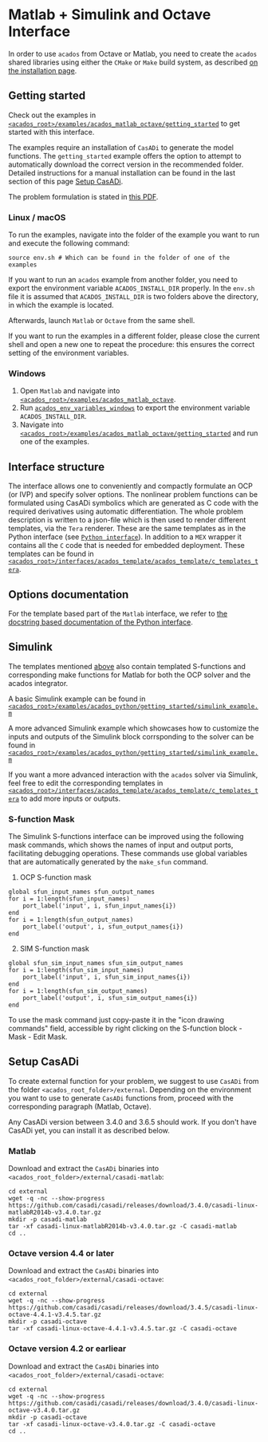 # Matlab + Simulink and Octave Interface

In order to use `acados` from Octave or Matlab, you need to create the `acados` shared libraries using either the `CMake` or `Make` build system, as described [on the installation page](../installation/index.md).

## Getting started
Check out the examples in [`<acados_root>/examples/acados_matlab_octave/getting_started`](https://github.com/acados/acados/tree/master/examples/acados_matlab_octave/getting_started) to get started with this interface.

The examples require an installation of `CasADi` to generate the model functions.
The `getting_started` example offers the option to attempt to automatically download the correct version in the recommended folder.
Detailed instructions for a manual installation can be found in the last section of this page [Setup CasADi](#setup-casadi).

The problem formulation is stated in [this PDF](https://github.com/acados/acados/tree/master/docs/problem_formulation/problem_formulation_ocp_mex.pdf).

### Linux / macOS
To run the examples, navigate into the folder of the example you want to run and execute the following command:
```
source env.sh # Which can be found in the folder of one of the examples
```

If you want to run an `acados` example from another folder, you need to export the environment variable `ACADOS_INSTALL_DIR` properly.
In the `env.sh` file it is assumed that `ACADOS_INSTALL_DIR` is two folders above the directory, in which the example is located.

Afterwards, launch `Matlab` or `Octave` from the same shell.

If you want to run the examples in a different folder, please close the current shell and open a new one to repeat the procedure: this ensures the correct setting of the environment variables.

### Windows
1. Open `Matlab` and navigate into [`<acados_root>/examples/acados_matlab_octave`](https://github.com/acados/acados/blob/master/examples/acados_matlab_octave).
2. Run [`acados_env_variables_windows`](https://github.com/acados/acados/blob/master/examples/acados_matlab_octave/acados_env_variables_windows.m) to export the environment variable `ACADOS_INSTALL_DIR`.
3. Navigate into [`<acados_root>/examples/acados_matlab_octave/getting_started`](https://github.com/acados/acados/tree/master/examples/acados_matlab_octave/getting_started) and run one of the examples.


## Interface structure
The interface allows one to conveniently and compactly formulate an OCP (or IVP) and specify solver options.
The nonlinear problem functions can be formulated using CasADi symbolics which are generated as C code with the required derivatives using automatic differentiation.
The whole problem description is written to a json-file which is then used to render different templates, via the `Tera` renderer.
These are the same templates as in the Python interface (see [`Python interface`](../python_interface/index.md)).
In addition to a `MEX` wrapper it contains all the `C` code that is needed for embedded deployment.
These templates can be found in [`<acados_root>/interfaces/acados_template/acados_template/c_templates_tera`](https://github.com/acados/acados/tree/master/interfaces/acados_template/acados_template/c_templates_tera).

## Options documentation
For the template based part of the `Matlab` interface, we refer to [the docstring based documentation of the Python interface](../python_interface/index.md).

## Simulink
The templates mentioned [above](#templates) also contain templated S-functions and corresponding make functions for Matlab for both the OCP solver and the acados integrator.

A basic Simulink example can be found in [`<acados_root>/examples/acados_python/getting_started/simulink_example.m`](https://github.com/acados/acados/blob/master/examples/acados_matlab_octave/getting_started/simulink_example.m)

A more advanced Simulink example which showcases how to customize the inputs and outputs of the Simulink block corrsponding to the solver can be found in [`<acados_root>/examples/acados_python/getting_started/simulink_example.m`](https://github.com/acados/acados/blob/master/examples/acados_matlab_octave/getting_started/simulink_example_advanced.m)

If you want a more advanced interaction with the `acados` solver via Simulink, feel free to edit the corresponding templates in [`<acados_root>/interfaces/acados_template/acados_template/c_templates_tera`](https://github.com/acados/acados/tree/master/interfaces/acados_template/acados_template/c_templates_tera) to add more inputs or outputs.

### S-function Mask
The Simulink S-functions interface can be improved using the following mask commands, which shows the names of input and output ports, facilitating debugging operations.
These commands use global variables that are automatically generated by the `make_sfun` command.
1. OCP S-function mask
```
global sfun_input_names sfun_output_names
for i = 1:length(sfun_input_names)
	port_label('input', i, sfun_input_names{i})
end
for i = 1:length(sfun_output_names)
	port_label('output', i, sfun_output_names{i})
end
```
2. SIM S-function mask
```
global sfun_sim_input_names sfun_sim_output_names
for i = 1:length(sfun_sim_input_names)
	port_label('input', i, sfun_sim_input_names{i})
end
for i = 1:length(sfun_sim_output_names)
	port_label('output', i, sfun_sim_output_names{i})
end
```
To use the mask command just copy-paste it in the "icon drawing commands" field, accessible by right clicking on the S-function block - Mask - Edit Mask.

## Setup CasADi
To create external function for your problem, we suggest to use `CasADi` from the folder `<acados_root_folder>/external`.
Depending on the environment you want to use to generate `CasADi` functions from, proceed with the corresponding paragraph (Matlab, Octave).

Any CasADi version between 3.4.0 and 3.6.5 should work.
If you don't have CasADi yet, you can install it as described below.

### **Matlab**
Download and extract the `CasADi` binaries into `<acados_root_folder>/external/casadi-matlab`:
```
cd external
wget -q -nc --show-progress https://github.com/casadi/casadi/releases/download/3.4.0/casadi-linux-matlabR2014b-v3.4.0.tar.gz
mkdir -p casadi-matlab
tar -xf casadi-linux-matlabR2014b-v3.4.0.tar.gz -C casadi-matlab
cd ..
```

### **Octave version 4.4 or later**
Download and extract the `CasADi` binaries into `<acados_root_folder>/external/casadi-octave`:
```
cd external
wget -q -nc --show-progress https://github.com/casadi/casadi/releases/download/3.4.5/casadi-linux-octave-4.4.1-v3.4.5.tar.gz
mkdir -p casadi-octave
tar -xf casadi-linux-octave-4.4.1-v3.4.5.tar.gz -C casadi-octave
```

### **Octave version 4.2 or earliear**
Download and extract the `CasADi` binaries into `<acados_root_folder>/external/casadi-octave`:
```
cd external
wget -q -nc --show-progress https://github.com/casadi/casadi/releases/download/3.4.0/casadi-linux-octave-v3.4.0.tar.gz
mkdir -p casadi-octave
tar -xf casadi-linux-octave-v3.4.0.tar.gz -C casadi-octave
cd ..
```
